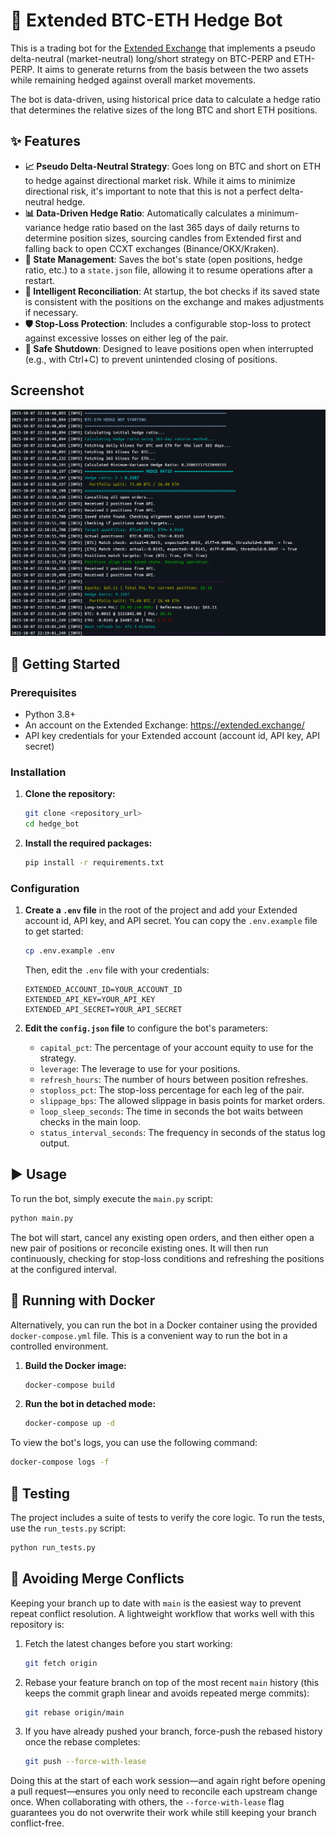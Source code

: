 # 🤖 Extended BTC-ETH Hedge Bot

This is a trading bot for the [Extended Exchange](https://extended.exchange/) that implements a pseudo delta-neutral (market-neutral) long/short strategy on BTC-PERP and ETH-PERP. It aims to generate returns from the basis between the two assets while remaining hedged against overall market movements.

The bot is data-driven, using historical price data to calculate a hedge ratio that determines the relative sizes of the long BTC and short ETH positions.

## ✨ Features

- **📈 Pseudo Delta-Neutral Strategy**: Goes long on BTC and short on ETH to hedge against directional market risk. While it aims to minimize directional risk, it's important to note that this is not a perfect delta-neutral hedge.
- **📊 Data-Driven Hedge Ratio**: Automatically calculates a minimum-variance hedge ratio based on the last 365 days of daily returns to determine position sizes, sourcing candles from Extended first and falling back to open CCXT exchanges (Binance/OKX/Kraken).
- **💾 State Management**: Saves the bot's state (open positions, hedge ratio, etc.) to a `state.json` file, allowing it to resume operations after a restart.
- **🧠 Intelligent Reconciliation**: At startup, the bot checks if its saved state is consistent with the positions on the exchange and makes adjustments if necessary.
- **🛡️ Stop-Loss Protection**: Includes a configurable stop-loss to protect against excessive losses on either leg of the pair.
- **🔌 Safe Shutdown**: Designed to leave positions open when interrupted (e.g., with Ctrl+C) to prevent unintended closing of positions.

## Screenshot

![Bot in action](screen.png)

## 🚀 Getting Started

### Prerequisites

- Python 3.8+
- An account on the Extended Exchange: https://extended.exchange/
- API key credentials for your Extended account (account id, API key, API secret)

### Installation

1.  **Clone the repository:**
    ```bash
    git clone <repository_url>
    cd hedge_bot
    ```

2.  **Install the required packages:**
    ```bash
    pip install -r requirements.txt
    ```

### Configuration

1.  **Create a `.env` file** in the root of the project and add your Extended account id, API key, and API secret. You can copy the `.env.example` file to get started:
    ```bash
    cp .env.example .env
    ```
    Then, edit the `.env` file with your credentials:
    ```env
    EXTENDED_ACCOUNT_ID=YOUR_ACCOUNT_ID
    EXTENDED_API_KEY=YOUR_API_KEY
    EXTENDED_API_SECRET=YOUR_API_SECRET
    ```

2.  **Edit the `config.json` file** to configure the bot's parameters:
    - `capital_pct`: The percentage of your account equity to use for the strategy.
    - `leverage`: The leverage to use for your positions.
    - `refresh_hours`: The number of hours between position refreshes.
    - `stoploss_pct`: The stop-loss percentage for each leg of the pair.
    - `slippage_bps`: The allowed slippage in basis points for market orders.
    - `loop_sleep_seconds`: The time in seconds the bot waits between checks in the main loop.
    - `status_interval_seconds`: The frequency in seconds of the status log output.

## ▶️ Usage

To run the bot, simply execute the `main.py` script:

```bash
python main.py
```

The bot will start, cancel any existing open orders, and then either open a new pair of positions or reconcile existing ones. It will then run continuously, checking for stop-loss conditions and refreshing the positions at the configured interval.

## 🐳 Running with Docker

Alternatively, you can run the bot in a Docker container using the provided `docker-compose.yml` file. This is a convenient way to run the bot in a controlled environment.

1.  **Build the Docker image:**
    ```bash
    docker-compose build
    ```

2.  **Run the bot in detached mode:**
    ```bash
    docker-compose up -d
    ```

To view the bot's logs, you can use the following command:
```bash
docker-compose logs -f
```

## 🧪 Testing

The project includes a suite of tests to verify the core logic. To run the tests, use the `run_tests.py` script:

```bash
python run_tests.py
```

## 🔄 Avoiding Merge Conflicts

Keeping your branch up to date with `main` is the easiest way to prevent repeat conflict resolution. A lightweight workflow that
works well with this repository is:

1. Fetch the latest changes before you start working:
   ```bash
   git fetch origin
   ```
2. Rebase your feature branch on top of the most recent `main` history (this keeps the commit graph linear and avoids repeated
   merge commits):
   ```bash
   git rebase origin/main
   ```
3. If you have already pushed your branch, force-push the rebased history once the rebase completes:
   ```bash
   git push --force-with-lease
   ```

Doing this at the start of each work session—and again right before opening a pull request—ensures you only need to reconcile
each upstream change once. When collaborating with others, the `--force-with-lease` flag guarantees you do not overwrite their
work while still keeping your branch conflict-free.
